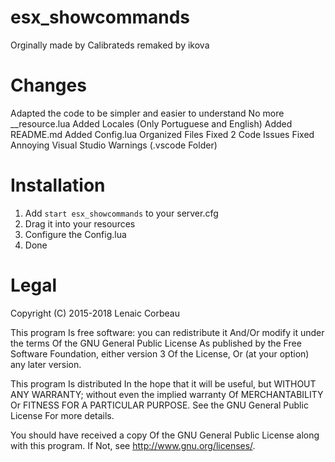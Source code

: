 # esx_showcommands
Orginally made by Calibrateds remaked by ikova

# Changes
Adapted the code to be simpler and easier to understand
No more __resource.lua
Added Locales (Only Portuguese and English)
Added README.md
Added Config.lua
Organized Files
Fixed 2 Code Issues
Fixed Annoying Visual Studio Warnings (.vscode Folder)

# Installation
1) Add `start esx_showcommands` to your server.cfg
2) Drag it into your resources
3) Configure the Config.lua
4) Done

# Legal

Copyright (C) 2015-2018 Lenaic Corbeau

This program Is free software: you can redistribute it And/Or modify it under the terms Of the GNU General Public License As published by the Free Software Foundation, either version 3 Of the License, Or (at your option) any later version.

This program Is distributed In the hope that it will be useful, but WITHOUT ANY WARRANTY; without even the implied warranty Of MERCHANTABILITY Or FITNESS FOR A PARTICULAR PURPOSE. See the GNU General Public License For more details.

You should have received a copy Of the GNU General Public License along with this program. If Not, see http://www.gnu.org/licenses/.
